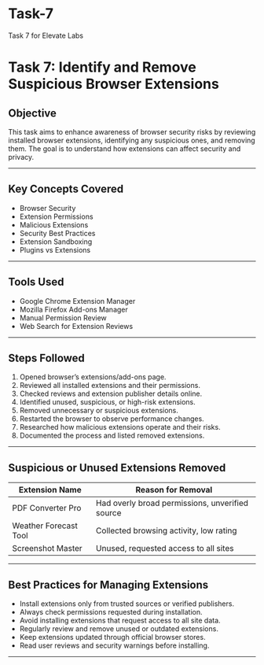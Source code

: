 # Task-7
Task 7 for Elevate Labs
# Task 7: Identify and Remove Suspicious Browser Extensions

## Objective

This task aims to enhance awareness of browser security risks by reviewing installed browser extensions, identifying any suspicious ones, and removing them. The goal is to understand how extensions can affect security and privacy.

---

## Key Concepts Covered

- Browser Security
- Extension Permissions
- Malicious Extensions
- Security Best Practices
- Extension Sandboxing
- Plugins vs Extensions

---

## Tools Used

- Google Chrome Extension Manager
- Mozilla Firefox Add-ons Manager
- Manual Permission Review
- Web Search for Extension Reviews

---

## Steps Followed

1. Opened browser’s extensions/add-ons page.
2. Reviewed all installed extensions and their permissions.
3. Checked reviews and extension publisher details online.
4. Identified unused, suspicious, or high-risk extensions.
5. Removed unnecessary or suspicious extensions.
6. Restarted the browser to observe performance changes.
7. Researched how malicious extensions operate and their risks.
8. Documented the process and listed removed extensions.

---

## Suspicious or Unused Extensions Removed

| Extension Name          | Reason for Removal                               |
|-------------------------|--------------------------------------------------|
| PDF Converter Pro       | Had overly broad permissions, unverified source  |
| Weather Forecast Tool   | Collected browsing activity, low rating          |
| Screenshot Master       | Unused, requested access to all sites            |

---

## Best Practices for Managing Extensions

- Install extensions only from trusted sources or verified publishers.
- Always check permissions requested during installation.
- Avoid installing extensions that request access to all site data.
- Regularly review and remove unused or outdated extensions.
- Keep extensions updated through official browser stores.
- Read user reviews and security warnings before installing.

---
